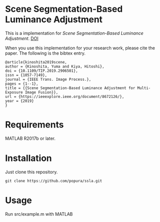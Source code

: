 # Scene Segmentation-Based Luminance Adjustment
This is a implementation for *Scene Segmentation-Based
Luminance Adjustment*.
[DOI](http://https://doi.org/10.1109/TIP.2019.2906501)

When you use this implementation for your research work,
please cite the paper.
The following is the bibtex entry.
```
@article{kinoshita2019scene,
author = {Kinoshita, Yuma and Kiya, Hitoshi},
doi = {10.1109/TIP.2019.2906501},
issn = {1057-7149},
journal = {IEEE Trans. Image Process.},
pages = {1--1},
title = {{Scene Segmentation-Based Luminance Adjustment for Multi-Exposure Image Fusion}},
url = {https://ieeexplore.ieee.org/document/8672126/},
year = {2019}
}
```

# Requirements
MATLAB R2017b or later.

# Installation
Just clone this repository.
```
git clone https://github.com/popura/ssla.git
```

# Usage
Run src/example.m with MATLAB
